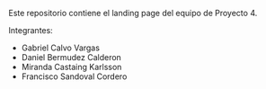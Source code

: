 Este repositorio contiene el landing page del equipo de Proyecto 4.


Integrantes:
- Gabriel Calvo Vargas
- Daniel Bermudez Calderon
- Miranda Castaing Karlsson
- Francisco Sandoval Cordero

